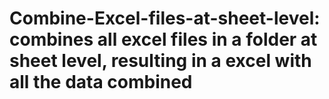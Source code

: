 # Combine-Excel-files-at-sheet-level: combines all excel files in a folder at sheet level, resulting in a excel with all the data combined
